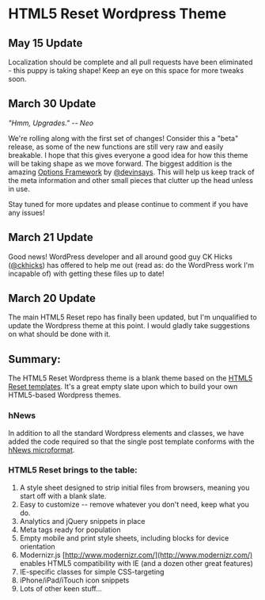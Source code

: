 #  HTML5 Reset Wordpress Theme

## May 15 Update

Localization should be complete and all pull requests have been eliminated - this puppy is taking shape! Keep an eye on this space for more tweaks soon.

## March 30 Update

*"Hmm, Upgrades." -- Neo*

We're rolling along with the first set of changes! Consider this a "beta" release, as some of the new functions are still very raw and easily breakable. I hope that this gives everyone a good idea for how this theme will be taking shape as we move forward. The biggest addition is the amazing [Options Framework](http://wptheming.com/options-framework-plugin/) by [@devinsays](https://twitter.com/devinsays). This will help us keep track of the meta information and other small pieces that clutter up the head unless in use.

Stay tuned for more updates and please continue to comment if you have any issues!

## March 21 Update

Good news! WordPress developer and all around good guy CK Hicks ([@ckhicks](http://twitter.com/ckhicks)) has offered to help me out (read as: do the WordPress work I'm incapable of) with getting these files up to date!

## March 20 Update

The main HTML5 Reset repo has finally been updated, but I'm unqualified to update the Wordpress theme at this point. I would gladly take suggestions on what should be done with it.

## Summary:

The HTML5 Reset Wordpress theme is a blank theme based on the [HTML5 Reset templates](https://github.com/murtaugh/HTML5-Reset). It's a great empty slate upon which to build your own HTML5-based Wordpress themes.

### hNews

In addition to all the standard Wordpress elements and classes, we have added the code required so that the single post template conforms with the [hNews microformat](http://microformats.org/wiki/hnews).

### HTML5 Reset brings to the table:

1. A style sheet designed to strip initial files from browsers, meaning you start off with a blank slate.
2. Easy to customize -- remove whatever you don't need, keep what you do.
3. Analytics and jQuery snippets in place
4. Meta tags ready for population
5. Empty mobile and print style sheets, including blocks for device orientation
6. Modernizr.js [http://www.modernizr.com/](http://www.modernizr.com/) enables HTML5 compatibility with IE (and a dozen other great features)
7. IE-specific classes for simple CSS-targeting
8. iPhone/iPad/iTouch icon snippets 
9. Lots of other keen stuff...
